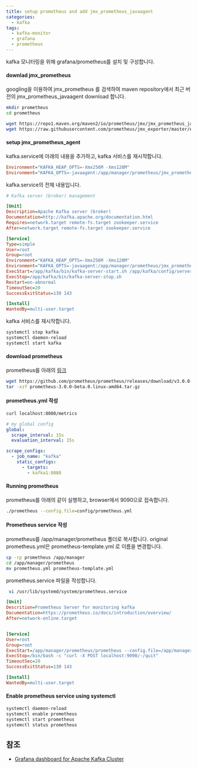 ```yaml
---
title: setup prometheus and add jmx_prometheus_javaagent
categories:
  - kafka
tags: 
  - kafka-monitor
  - grafana
  - prometheus
---
```


kafka 모니터링을 위해 grafana/prometheus를 설치 및 구성합니다.  

#### downlad jmx_prometheus
googling을 이용하여 jmx_prometheus 를 검색하여 maven repository에서 최근 버전의 jmx_prometheus_javaagent download 합니다.  

```bash
mkdir prometheus
cd prometheus

wget https://repo1.maven.org/maven2/io/prometheus/jmx/jmx_prometheus_javaagent/1.0.1/jmx_prometheus_javaagent-1.0.1.jar
wget https://raw.githubusercontent.com/prometheus/jmx_exporter/master/example_configs/kafka-0-8-2.yml
```

#### setup jmx_prometheus_agent
kafka.service에 아래의 내용을 추가하고, kafka 서비스를 재시작합니다.


```ini
Environment="KAFKA_HEAP_OPTS=-Xmx256M -Xms128M"
Environment="KAFKA_OPTS=-javaagent:/app/manager/prometheus/jmx_prometheus_javaagent-1.0.1.jar=8080:/app/manager/prometheus/kafka-0-8-2.yml"
```

kafka.service의 전체 내용입니다.  

```ini
# Kafka server (broker) management

[Unit]
Description=Apache Kafka server (broker)
Documentation=http://kafka.apache.org/documentation.html
Requires=network.target remote-fs.target zookeeper.service
After=network.target remote-fs.target zookeeper.service

[Service]
Type=simple
User=root
Group=root
Environment="KAFKA_HEAP_OPTS=-Xmx256M -Xms128M"
Environment="KAFKA_OPTS=-javaagent:/app/manager/prometheus/jmx_prometheus_javaagent-1.0.1.jar=8080:/app/manager/prometheus/kafka-0-8-2.yml"
ExecStart=/app/kafka/bin/kafka-server-start.sh /app/kafka/config/server.properties
ExecStop=/app/kafka/bin/kafka-server-stop.sh
Restart=on-abnormal
TimeoutSec=20
SuccessExitStatus=130 143

[Install]
WantedBy=multi-user.target
```

kafka 서비스를 재시작합니다.  

```bash
systemctl stop kafka
systemctl daemon-reload
systemctl start kafka
```
#### download prometheus
prometheus를 아래의 [링크](https://prometheus.io/download/)

```bash
wget https://github.com/prometheus/prometheus/releases/download/v3.0.0-beta.0/prometheus-3.0.0-beta.0.linux-amd64.tar.gz
tar -xzf prometheus-3.0.0-beta.0.linux-amd64.tar.gz
```


#### prometheus.yml 작성

```bash
curl localhost:8080/metrics
```

```yaml
# my global config
global:
  scrape_interval: 15s
  evaluation_interval: 15s

scrape_configs:
  - job_name: "kafka"
    static_configs:
      - targets:
        - kafka1:8080
```

#### Running prometheus
prometheus를 아래의 같이 실행하고, browser에서 9090으로 접속합니다.  
```bash
./prometheus --config.file=config/prometheus.yml
```

#### Prometheus service 작성
prometheus를 /app/manager/prometheus 폴더로  복사합니다.
original prometheus.yml은 prometheus-template.yml 로 이름을 변경합니다.

```bash
cp -rp prometheus /app/manager
cd /app/manager/prometheus
mv prometheus.yml prometheus-template.yml
```

prometheus.service 파일을 작성합니다.
```bash
 vi /usr/lib/systemd/system/prometheus.service
```
```ini
[Unit]
Descrition=Prometheus Server for monitoring kafka
Documentation=https://prometheus.io/docs/introduction/overview/
After=network-online.target


[Service]
User=root
Group=root
ExecStart=/app/manager/prometheus/prometheus --config.file=/app/manager/prometheus/config/prometheus.yml --storage.tsdb.path=/app/manager/prometheus/data --web.enable-lifecycle
ExecStop=/bin/bash -c "curl -X POST localhost:9090/-/quit"
TimeoutSec=20
SuccessExitStatus=130 143

[Install]
WantedBy=multi-user.target
```

#### Enable prometheus service using systemctl

```bash
systemctl daemon-reload
systemctl enable prometheus
systemctl start prometheus
systemctl status prometheus
```

## 참조  
- [Grafana dashboard for Apache Kafka Cluster](https://grafana.com/grafana/dashboards/13684)



